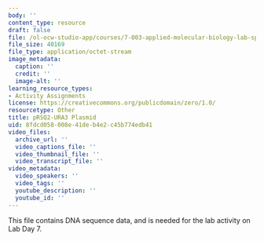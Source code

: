 ```yaml
---
body: ''
content_type: resource
draft: false
file: /ol-ocw-studio-app/courses/7-003-applied-molecular-biology-lab-spring-2022/mit7_003_s22_day07_prsq2-ura3.dna
file_size: 40169
file_type: application/octet-stream
image_metadata:
  caption: ''
  credit: ''
  image-alt: ''
learning_resource_types:
- Activity Assignments
license: https://creativecommons.org/publicdomain/zero/1.0/
resourcetype: Other
title: pRSQ2-URA3 Plasmid
uid: 8fdcd058-008e-41de-b4e2-c45b774edb41
video_files:
  archive_url: ''
  video_captions_file: ''
  video_thumbnail_file: ''
  video_transcript_file: ''
video_metadata:
  video_speakers: ''
  video_tags: ''
  youtube_description: ''
  youtube_id: ''
---
```

This file contains DNA sequence data, and is needed for the lab activity on Lab Day 7.